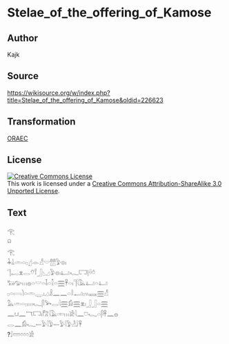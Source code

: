 # Stelae_of_the_offering_of_Kamose

## Author

Kajk

## Source

https://wikisource.org/w/index.php?title=Stelae_of_the_offering_of_Kamose&oldid=226623

## Transformation

[ORAEC](https://oraec.github.io/)

## License

<a rel="license" href="http://creativecommons.org/licenses/by-sa/3.0/"><img alt="Creative Commons License" style="border-width:0" src="https://i.creativecommons.org/l/by-sa/3.0/88x31.png" /></a><br />This work is licensed under a <a rel="license" href="http://creativecommons.org/licenses/by-sa/3.0/">Creative Commons Attribution-ShareAlike 3.0 Unported License</a>.

## Text

𓂀<br>
𓍶<br>
𓂀<br>
𓇓𓏙𓏛𓏏𓊪𓊨𓁹𓀭𓎟𓊽𓊽𓅱𓊖𓏤<br>
𓊹𓉻𓁷𓂋𓄣𓍋𓃀𓈋𓅱𓊖𓏤𓂞𓆑𓉐𓊤𓏐𓏊<br>
𓃒𓅰𓏥𓐍𓏏𓎟𓏏𓄤𓏏𓎿𓏏𓈗𓋹𓏏𓏤𓊹𓇋𓅓𓂞𓏏𓂞<br>
𓊪𓏏𓇯𓌙𓏏𓏛𓇾𓏤𓈎𓏎𓈖𓈖𓏏𓎛𓂝𓊪𓏭𓈘𓈗𓀭<br>
𓅓𓏛𓏏𓊪𓏥𓆑𓋴𓅨𓂋𓇋𓈗𓀁𓈗𓁷𓏤𓃀𓃀𓏏𓈗<br>
𓈖𓂓𓈖𓄓𓉐𓏤𓀗𓇋𓄿𓏒𓏥𓀀𓇋𓈖𓈞𓆑𓏏𓋴𓋹𓈖𓐍<br>
𓂋𓈖𓀁𓆑𓍿𓅱𓇋𓅱𓍿𓅱𓇋𓅱𓁐𓄙𓋹<br>
?𓄙𓏠𓏌𓏌𓏌𓀀<br>
